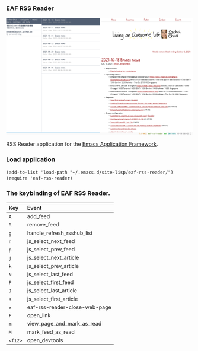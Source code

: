 ### EAF RSS Reader

<p align="center">
  <img width="800" src="./img/screenshot.png">
</p>

RSS Reader application for the [Emacs Application Framework](https://github.com/emacs-eaf/emacs-application-framework).

### Load application

```Elisp
(add-to-list 'load-path "~/.emacs.d/site-lisp/eaf-rss-reader/")
(require 'eaf-rss-reader)
```

### The keybinding of EAF RSS Reader.

| Key   | Event   |
| :---- | :------ |
| `A` | add_feed |
| `R` | remove_feed |
| `g` | handle_refresh_rsshub_list |
| `n` | js_select_next_feed |
| `p` | js_select_prev_feed |
| `j` | js_select_next_article |
| `k` | js_select_prev_article |
| `N` | js_select_last_feed |
| `P` | js_select_first_feed |
| `J` | js_select_last_article |
| `K` | js_select_first_article |
| `x` | eaf-rss-reader-close-web-page |
| `F` | open_link |
| `m` | view_page_and_mark_as_read |
| `M` | mark_feed_as_read |
| `<f12>` | open_devtools |
